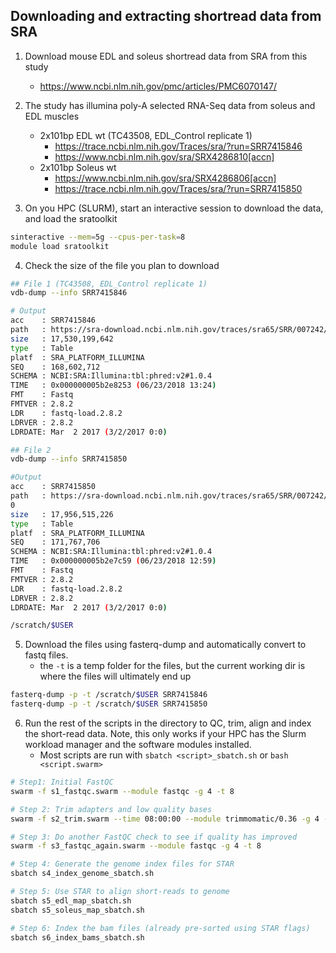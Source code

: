 ## Downloading and extracting shortread data from SRA

1. Download mouse EDL and soleus shortread data from SRA from this study
    - https://www.ncbi.nlm.nih.gov/pmc/articles/PMC6070147/
    
2. The study has illumina poly-A selected RNA-Seq data from soleus and EDL muscles
    - 2x101bp EDL wt (TC43508, EDL_Control replicate 1)
        - https://trace.ncbi.nlm.nih.gov/Traces/sra/?run=SRR7415846
        - https://www.ncbi.nlm.nih.gov/sra/SRX4286810[accn]
    - 2x101bp Soleus wt
        - https://www.ncbi.nlm.nih.gov/sra/SRX4286806[accn] 
        - https://trace.ncbi.nlm.nih.gov/Traces/sra/?run=SRR7415850 

3. On you HPC (SLURM), start an interactive session to download the data, and load the sratoolkit
```bash
sinteractive --mem=5g --cpus-per-task=8
module load sratoolkit
```

4. Check the size of the file you plan to download
```bash
## File 1 (TC43508, EDL_Control replicate 1)
vdb-dump --info SRR7415846

# Output
acc    : SRR7415846
path   : https://sra-download.ncbi.nlm.nih.gov/traces/sra65/SRR/007242/SRR7415846
size   : 17,530,199,642
type   : Table
platf  : SRA_PLATFORM_ILLUMINA
SEQ    : 168,602,712
SCHEMA : NCBI:SRA:Illumina:tbl:phred:v2#1.0.4
TIME   : 0x000000005b2e8253 (06/23/2018 13:24)
FMT    : Fastq
FMTVER : 2.8.2
LDR    : fastq-load.2.8.2
LDRVER : 2.8.2
LDRDATE: Mar  2 2017 (3/2/2017 0:0)

## File 2
vdb-dump --info SRR7415850

#Output
acc    : SRR7415850
path   : https://sra-download.ncbi.nlm.nih.gov/traces/sra65/SRR/007242/SRR741585
0
size   : 17,956,515,226
type   : Table
platf  : SRA_PLATFORM_ILLUMINA
SEQ    : 171,767,706
SCHEMA : NCBI:SRA:Illumina:tbl:phred:v2#1.0.4
TIME   : 0x000000005b2e7c59 (06/23/2018 12:59)
FMT    : Fastq
FMTVER : 2.8.2
LDR    : fastq-load.2.8.2
LDRVER : 2.8.2
LDRDATE: Mar  2 2017 (3/2/2017 0:0)

/scratch/$USER
```

5. Download the files using fasterq-dump and automatically convert to fastq files.
    - the `-t` is a temp folder for the files, but the current working dir is where the files will ultimately end up
```bash
fasterq-dump -p -t /scratch/$USER SRR7415846
fasterq-dump -p -t /scratch/$USER SRR7415850
```

6. Run the rest of the scripts in the directory to QC, trim, align and index the short-read data. Note, this only works if your HPC has the Slurm workload manager and the software modules installed.
	- Most scripts are run with `sbatch <script>_sbatch.sh` or `bash <script.swarm>`
```bash
# Step1: Initial FastQC
swarm -f s1_fastqc.swarm --module fastqc -g 4 -t 8

# Step 2: Trim adapters and low quality bases
swarm -f s2_trim.swarm --time 08:00:00 --module trimmomatic/0.36 -g 4 -t 8

# Step 3: Do another FastQC check to see if quality has improved
swarm -f s3_fastqc_again.swarm --module fastqc -g 4 -t 8

# Step 4: Generate the genome index files for STAR
sbatch s4_index_genome_sbatch.sh

# Step 5: Use STAR to align short-reads to genome
sbatch s5_edl_map_sbatch.sh
sbatch s5_soleus_map_sbatch.sh

# Step 6: Index the bam files (already pre-sorted using STAR flags)
sbatch s6_index_bams_sbatch.sh
```
